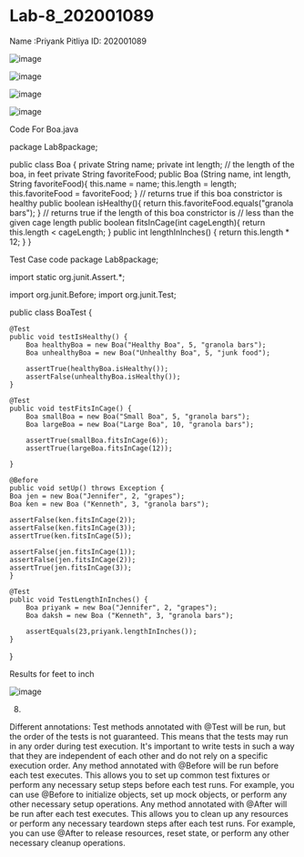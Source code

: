 # Lab-8_202001089

Name :Priyank Pitliya
ID: 202001089


![image](https://user-images.githubusercontent.com/75687413/233025994-6f7f4cd8-7019-44d6-b872-7cf008266f1d.png)


![image](https://user-images.githubusercontent.com/75687413/233031390-182bcff5-7f0f-48eb-a4e0-802b46584804.png)


![image](https://user-images.githubusercontent.com/75687413/233031957-bb8e69d0-be18-4fd2-8902-0c320d5d95ee.png)


![image](https://user-images.githubusercontent.com/75687413/233032369-f59542f3-72af-4b5f-b3d5-a83b91a38f92.png)


Code For Boa.java

package Lab8package;

public class Boa {
	private String name;
	private int length; // the length of the boa, in feet
	private String favoriteFood;
	public Boa (String name, int length, String favoriteFood){
	this.name = name;
	this.length = length;
	this.favoriteFood = favoriteFood;
	}
	// returns true if this boa constrictor is healthy
	public boolean isHealthy(){
	return this.favoriteFood.equals("granola bars");
	}
	// returns true if the length of this boa constrictor is
	// less than the given cage length
	public boolean fitsInCage(int cageLength){
	return this.length < cageLength;
	}
	public int lengthInInches() {
		return this.length * 12;
	}
	}

Test Case code
package Lab8package;

import static org.junit.Assert.*;

import org.junit.Before;
import org.junit.Test;


public class BoaTest {

	@Test
	public void testIsHealthy() {
		Boa healthyBoa = new Boa("Healthy Boa", 5, "granola bars");
		Boa unhealthyBoa = new Boa("Unhealthy Boa", 5, "junk food");
		
		assertTrue(healthyBoa.isHealthy());
		assertFalse(unhealthyBoa.isHealthy());
	}

	@Test
	public void testFitsInCage() {
		Boa smallBoa = new Boa("Small Boa", 5, "granola bars");
		Boa largeBoa = new Boa("Large Boa", 10, "granola bars");
		
		assertTrue(smallBoa.fitsInCage(6));
		assertTrue(largeBoa.fitsInCage(12));
		
	}
	
	@Before
	public void setUp() throws Exception {
	Boa jen = new Boa("Jennifer", 2, "grapes");
	Boa ken = new Boa ("Kenneth", 3, "granola bars");
	
	assertFalse(ken.fitsInCage(2));
    assertFalse(ken.fitsInCage(3));
    assertTrue(ken.fitsInCage(5));
    
    assertFalse(jen.fitsInCage(1));
    assertFalse(jen.fitsInCage(2));
    assertTrue(jen.fitsInCage(3));
	}
	
	@Test
	public void TestLengthInInches() {
		Boa priyank = new Boa("Jennifer", 2, "grapes");
		Boa daksh = new Boa ("Kenneth", 3, "granola bars");
		
		assertEquals(23,priyank.lengthInInches());
	}

}


Results for feet to inch

![image](https://user-images.githubusercontent.com/75687413/233037134-66982172-9ea2-4cbc-a55d-4172034c6d7d.png)


8.
Different annotations:
Test methods annotated with @Test will be run, but the order of the tests is not guaranteed. This means that the tests may run in any order during test execution. It's important to write tests in such a way that they are independent of each other and do not rely on a specific execution order.
Any method annotated with @Before will be run before each test executes. This allows you to set up common test fixtures or perform any necessary setup steps before each test runs. For example, you can use @Before to initialize objects, set up mock objects, or perform any other necessary setup operations.
Any method annotated with @After will be run after each test executes. This allows you to clean up any resources or perform any necessary teardown steps after each test runs. For example, you can use @After to release resources, reset state, or perform any other necessary cleanup operations.
